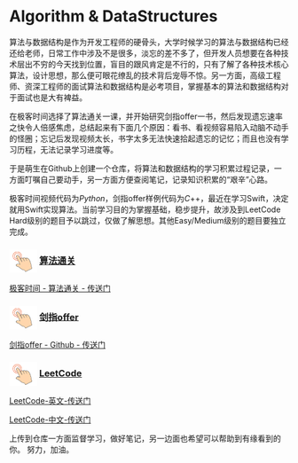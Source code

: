 # Algorithm & DataStructures

算法与数据结构是作为开发工程师的硬骨头，大学时候学习的算法与数据结构已经还给老师，日常工作中涉及不是很多，淡忘的差不多了，但开发人员想要在各种技术层出不穷的今天找到位置，盲目的跟风肯定是不行的，只有了解了各种技术核心算法，设计思想，那么便可眼花缭乱的技术背后宠辱不惊。另一方面，高级工程师、资深工程师的面试算法和数据结构是必考项目，掌握基本的算法和数据结构对于面试也是大有裨益。

在极客时间选择了算法通关一课，并开始研究剑指offer一书，然后发现遗忘速率之快令人倍感焦虑，总结起来有下面几个原因：看书、看视频容易陷入动脑不动手的怪圈；忘记后发现视频太长，书字太多无法快速拾起遗忘的记忆；而且也没有学习历程，无法记录学习进度等。

于是萌生在Github上创建一个仓库，将算法和数据结构的学习积累过程记录，一方面叮嘱自己要动手，另一方面方便查阅笔记，记录知识积累的“艰辛”心路。

极客时间视频代码为*Python*，剑指offer样例代码为*C*++，最近在学习Swift，决定就用Swift实现算法。当前学习目的为掌握基础，稳步提升，故涉及到LeetCode Hard级别的题目予以跳过，仅做了解思想。其他Easy/Medium级别的题目要独立完成。


### <img src="/Resources/root-1.png" width="50" hegiht="50" align=center /> [算法通关](/GeekTimeAlgorithmPass)

[极客时间 - 算法通关 - 传送门](https://time.geekbang.org/course/intro/130)

### <img src="/Resources/root-1.png" width="50" hegiht="50" align=center /> [剑指offer](/⚔Offer)
[剑指offer - Github - 传送门](https://github.com/zhedahht/CodingInterviewChinese2)

### <img src="/Resources/root-1.png" width="50" hegiht="50" align=center /> [LeetCode](/LeetCodeProblems)

[LeetCode-英文-传送门](https://leetcode.com)

[LeetCode-中文-传送门](https://leetcode-cn.com)


上传到仓库一方面监督学习，做好笔记，另一边面也希望可以帮助到有缘看到的你。
努力，加油。
